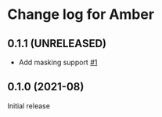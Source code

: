# Change log for Amber

## 0.1.1 (UNRELEASED)

* Add masking support [#1](https://github.com/fpco/amber/issues/1)

## 0.1.0 (2021-08)

Initial release
